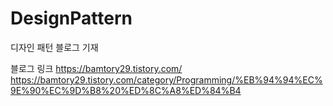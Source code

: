 # DesignPattern
디자인 패턴 블로그 기재

블로그 링크
https://bamtory29.tistory.com/
https://bamtory29.tistory.com/category/Programming/%EB%94%94%EC%9E%90%EC%9D%B8%20%ED%8C%A8%ED%84%B4

